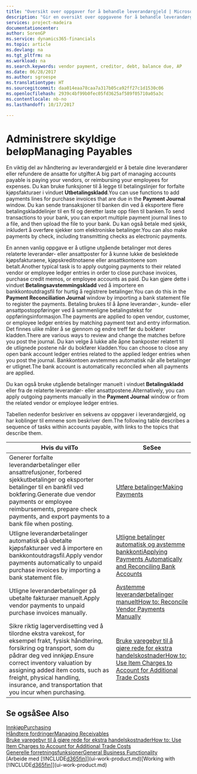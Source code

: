 ```yaml
---
title: "Oversikt over oppgaver for å behandle leverandørgjeld | Microsoft-dokumentasjon"
description: "Gir en oversikt over oppgavene for å behandle leverandørgjeld, for eksempel betale kreditorer eller utligne utgående betalinger mot poster for å lukke fakturaer eller kreditnotaer."
services: project-madeira
documentationcenter: 
author: SorenGP
ms.service: dynamics365-financials
ms.topic: article
ms.devlang: na
ms.tgt_pltfrm: na
ms.workload: na
ms.search.keywords: vendor payment, creditor, debt, balance due, AP
ms.date: 06/28/2017
ms.author: sgroespe
ms.translationtype: HT
ms.sourcegitcommit: daa014eaa78caa7a317b05ca92ff27c1d1530c06
ms.openlocfilehash: 2939c4bf99b0fec05fd3625af589f05710a05a3c
ms.contentlocale: nb-no
ms.lasthandoff: 10/17/2017

---
```

# <a name="managing-payables"></a><span data-ttu-id="21552-103">Administrere skyldige beløp</span><span class="sxs-lookup"><span data-stu-id="21552-103">Managing Payables</span></span>
<span data-ttu-id="21552-104">En viktig del av håndtering av leverandørgjeld er å betale dine leverandører eller refundere de ansatte for utgifter.</span><span class="sxs-lookup"><span data-stu-id="21552-104">A big part of managing accounts payable is paying your vendors, or reimbursing your employees for expenses.</span></span> <span data-ttu-id="21552-105">Du kan bruke funksjoner til å legge til betalingslinjer for forfalte kjøpsfakturaer i vinduet **Utbetalingskladd**.</span><span class="sxs-lookup"><span data-stu-id="21552-105">You can use functions to add payments lines for purchase invoices that are due in the **Payment Journal** window.</span></span> <span data-ttu-id="21552-106">Du kan sende transaksjoner til banken din ved å eksportere flere betalingskladdelinjer til en fil og deretter laste opp filen til banken.</span><span class="sxs-lookup"><span data-stu-id="21552-106">To send transactions to your bank, you can export multiple payment journal lines to a file, and then upload the file to your bank.</span></span> <span data-ttu-id="21552-107">Du kan også betale med sjekk, inkludert å overføre sjekker som elektroniske betalinger.</span><span class="sxs-lookup"><span data-stu-id="21552-107">You can also make payments by check, including transmitting checks as electronic payments.</span></span>

<span data-ttu-id="21552-108">En annen vanlig oppgave er å utligne utgående betalinger mot deres relaterte leverandør- eller ansattposter for å kunne lukke de beslektede kjøpsfakturaene, kjøpskreditnotaene eller ansattkontoene som betalt.</span><span class="sxs-lookup"><span data-stu-id="21552-108">Another typical task is to apply outgoing payments to their related vendor or employee ledger entries in order to close purchase invoices, purchase credit memos, or employee accounts as paid.</span></span> <span data-ttu-id="21552-109">Du kan gjøre dette i vinduet **Betalingsavstemmingskladd** ved å importere en bankkontoutdragsfil for hurtig å registrere betalinger.</span><span class="sxs-lookup"><span data-stu-id="21552-109">You can do this in the **Payment Reconciliation Journal** window by importing a bank statement file to register the payments.</span></span> <span data-ttu-id="21552-110">Betaling brukes til å åpne leverandør-, kunde- eller ansattpostoppføringer ved å sammenligne betalingstekst for oppføringsinformasjon.</span><span class="sxs-lookup"><span data-stu-id="21552-110">The payments are applied to open vendor, customer, or employee ledger entries by matching payment text and entry information.</span></span> <span data-ttu-id="21552-111">Det finnes ulike måter å se gjennom og endre treff før du bokfører kladden.</span><span class="sxs-lookup"><span data-stu-id="21552-111">There are various ways to review and change the matches before you post the journal.</span></span> <span data-ttu-id="21552-112">Du kan velge å lukke alle åpne bankposter relatert til de utlignede postene når du bokfører kladden.</span><span class="sxs-lookup"><span data-stu-id="21552-112">You can choose to close any open bank account ledger entries related to the applied ledger entries when you post the journal.</span></span> <span data-ttu-id="21552-113">Bankkontoen avstemmes automatisk når alle betalinger er utlignet.</span><span class="sxs-lookup"><span data-stu-id="21552-113">The bank account is automatically reconciled when all payments are applied.</span></span>

<span data-ttu-id="21552-114">Du kan også bruke utgående betalinger manuelt i vinduet **Betalingskladd** eller fra de relaterte leverandør- eller ansattpostene.</span><span class="sxs-lookup"><span data-stu-id="21552-114">Alternatively, you can apply outgoing payments manually in the **Payment Journal** window or from the related vendor or employee ledger entries.</span></span>

<span data-ttu-id="21552-115">Tabellen nedenfor beskriver en sekvens av oppgaver i leverandørgjeld, og har koblinger til emnene som beskriver dem.</span><span class="sxs-lookup"><span data-stu-id="21552-115">The following table describes a sequence of tasks within accounts payable, with links to the topics that describe them.</span></span>

| <span data-ttu-id="21552-116">Hvis du vil</span><span class="sxs-lookup"><span data-stu-id="21552-116">To</span></span> | <span data-ttu-id="21552-117">Se</span><span class="sxs-lookup"><span data-stu-id="21552-117">See</span></span> |
| --- | --- |
| <span data-ttu-id="21552-118">Generer forfalte leverandørbetalinger eller ansattrefusjoner, forbered sjekkutbetalinger og eksporter betalinger til en bankfil ved bokføring.</span><span class="sxs-lookup"><span data-stu-id="21552-118">Generate due vendor payments or employee reimbursements, prepare check payments, and export payments to a bank file when posting.</span></span> |[<span data-ttu-id="21552-119">Utføre betalinger</span><span class="sxs-lookup"><span data-stu-id="21552-119">Making Payments</span></span>](payables-make-payments.md) |
| <span data-ttu-id="21552-120">Utligne leverandørbetalinger automatisk på ubetalte kjøpsfakturaer ved å importere en bankkontoutdragsfil.</span><span class="sxs-lookup"><span data-stu-id="21552-120">Apply vendor payments automatically to unpaid purchase invoices by importing a bank statement file.</span></span> |[<span data-ttu-id="21552-121">Utligne betalinger automatisk og avstemme bankkonti</span><span class="sxs-lookup"><span data-stu-id="21552-121">Applying Payments Automatically and Reconciling Bank Accounts</span></span>](receivables-apply-payments-auto-reconcile-bank-accounts.md) |
| <span data-ttu-id="21552-122">Utligne leverandørbetalinger på ubetalte fakturaer manuelt.</span><span class="sxs-lookup"><span data-stu-id="21552-122">Apply vendor payments to unpaid purchase invoices manually.</span></span> |[<span data-ttu-id="21552-123">Avstemme leverandørbetalinger manuelt</span><span class="sxs-lookup"><span data-stu-id="21552-123">How to: Reconcile Vendor Payments Manually</span></span>](payables-how-apply-purchase-transactions-manually.md) |
|<span data-ttu-id="21552-124">Sikre riktig lagerverdisetting ved å tilordne ekstra varekost, for eksempel frakt, fysisk håndtering, forsikring og transport, som du pådrar deg ved innkjøp.</span><span class="sxs-lookup"><span data-stu-id="21552-124">Ensure correct inventory valuation by assigning added item costs, such as freight, physical handling, insurance, and transportation that you incur when purchasing.</span></span>|[<span data-ttu-id="21552-125">Bruke varegebyr til å gjøre rede for ekstra handelskostnader</span><span class="sxs-lookup"><span data-stu-id="21552-125">How to: Use Item Charges to Account for Additional Trade Costs</span></span>](payables-how-assign-item-charges.md)|

## <a name="see-also"></a><span data-ttu-id="21552-126">Se også</span><span class="sxs-lookup"><span data-stu-id="21552-126">See Also</span></span>
[<span data-ttu-id="21552-127">Innkjøp</span><span class="sxs-lookup"><span data-stu-id="21552-127">Purchasing</span></span>](purchasing-manage-purchasing.md)  
[<span data-ttu-id="21552-128">Håndtere fordringer</span><span class="sxs-lookup"><span data-stu-id="21552-128">Managing Receivables</span></span>](receivables-manage-receivables.md)  
[<span data-ttu-id="21552-129">Bruke varegebyr til å gjøre rede for ekstra handelskostnader</span><span class="sxs-lookup"><span data-stu-id="21552-129">How to: Use Item Charges to Account for Additional Trade Costs</span></span>](payables-how-assign-item-charges.md)  
[<span data-ttu-id="21552-130">Generelle forretningsfunksjoner</span><span class="sxs-lookup"><span data-stu-id="21552-130">General Business Functionality</span></span>](ui-across-business-areas.md)  
<span data-ttu-id="21552-131">[Arbeide med [!INCLUDE[d365fin](includes/d365fin_md.md)]](ui-work-product.md)</span><span class="sxs-lookup"><span data-stu-id="21552-131">[Working with [!INCLUDE[d365fin](includes/d365fin_md.md)]](ui-work-product.md)</span></span>

